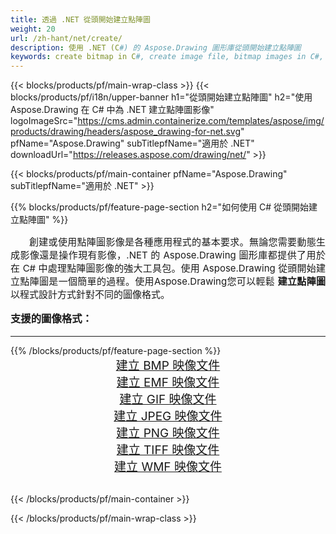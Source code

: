 ```yaml
---
title: 透過 .NET 從頭開始建立點陣圖
weight: 20
url: /zh-hant/net/create/
description: 使用 .NET (C#) 的 Aspose.Drawing 圖形庫從頭開始建立點陣圖
keywords: create bitmap in C#, create image file, bitmap images in C#, bitmap from scratch, graphic library 適用於 .NET, generate images
---
```


{{< blocks/products/pf/main-wrap-class >}}
{{< blocks/products/pf/i18n/upper-banner h1="從頭開始建立點陣圖" h2="使用 Aspose.Drawing 在 C# 中為 .NET 建立點陣圖影像" logoImageSrc="https://cms.admin.containerize.com/templates/aspose/img/products/drawing/headers/aspose_drawing-for-net.svg" pfName="Aspose.Drawing" subTitlepfName="適用於 .NET" downloadUrl="https://releases.aspose.com/drawing/net/" >}}

{{< blocks/products/pf/main-container pfName="Aspose.Drawing" subTitlepfName="適用於 .NET" >}}

{{% blocks/products/pf/feature-page-section  h2="如何使用 C# 從頭開始建立點陣圖" %}}
<p align="justify" style="text-indent:2em;font-size:15px;">
創建或使用點陣圖影像是各種應用程式的基本要求。無論您需要動態生成影像還是操作現有影像，.NET 的 Aspose.Drawing 圖形庫都提供了用於在 C# 中處理點陣圖影像的強大工具包。使用 Aspose.Drawing 從頭開始建立點陣圖是一個簡單的過程。使用Aspose.Drawing您可以輕鬆 <b>建立點陣圖</b> 以程式設計方式針對不同的圖像格式。
</p>

<h3 style="margin-top:16px;">
支援的圖像格式：
</h3>

<hr/>
{{% /blocks/products/pf/feature-page-section %}}
<div class="container-fluid productfamilypage bg-gray">
    <div class="convertypes bg-gray agp-content section">
        <div class="container">
		    <div class="row other-converters" style="gap: 10px;font-size: 19px;text-align:center;">
		        <div class='col-md-3 other-converter remove-lp remove-rp'><a href="bmp/" style="padding:15px;">建立 BMP 映像文件</a></div>
                <div class='col-md-3 other-converter remove-lp remove-rp'><a href="emf/" style="padding:15px;">建立 EMF 映像文件</a></div>
                <div class='col-md-3 other-converter remove-lp remove-rp'><a href="gif/" style="padding:15px;">建立 GIF 映像文件</a></div>
                <div class='col-md-3 other-converter remove-lp remove-rp'><a href="jpeg/" style="padding:15px;">建立 JPEG 映像文件</a></div>
                <div class='col-md-3 other-converter remove-lp remove-rp'><a href="png/" style="padding:15px;">建立 PNG 映像文件</a></div>
                <div class='col-md-3 other-converter remove-lp remove-rp'><a href="tiff/" style="padding:15px;">建立 TIFF 映像文件</a></div>
                <div class='col-md-3 other-converter remove-lp remove-rp'><a href="wmf/" style="padding:15px;">建立 WMF 映像文件</a></div>
            </div>
        </div>
    </div>
</div>
<br/>

{{< /blocks/products/pf/main-container >}}

{{< /blocks/products/pf/main-wrap-class >}}
